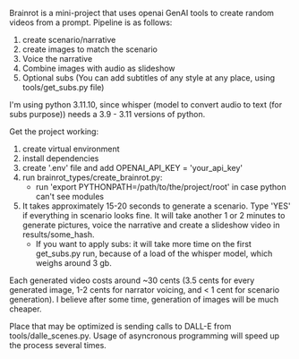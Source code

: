 Brainrot is a mini-project that uses openai GenAI tools to create random videos from a prompt.
Pipeline is as follows:
1) create scenario/narrative
2) create images to match the scenario
3) Voice the narrative
4) Combine images with audio as slideshow
5) Optional subs (You can add subtitles of any style at any place, using tools/get_subs.py file)

I'm using python 3.11.10, since whisper (model to convert audio to text (for subs purpose)) needs a 3.9 - 3.11 versions of python.

Get the project working:
1) create virtual environment
2) install dependencies
3) create '.env' file and add OPENAI_API_KEY = 'your_api_key'
4) run brainrot_types/create_brainrot.py:
    * run 'export PYTHONPATH=/path/to/the/project/root' in case python can't see modules
5) It takes approximately 15-20 seconds to generate a scenario. Type 'YES' if everything in scenario looks fine. It will take another 1 or 2 minutes to generate pictures, voice the narrative and create a slideshow video in results/some_hash.
    * If you want to apply subs: it will take more time on the first get_subs.py run, because of a load of the whisper model, which weighs around 3 gb.

Each generated video costs around ~30 cents (3.5 cents for every generated image, 1-2 cents for narrator voicing, and < 1 cent for scenario generation). I believe after some time, generation of images will be much cheaper. 

Place that may be optimized is sending calls to DALL-E from tools/dalle_scenes.py. Usage of asyncronous programming will speed up the process several times.
